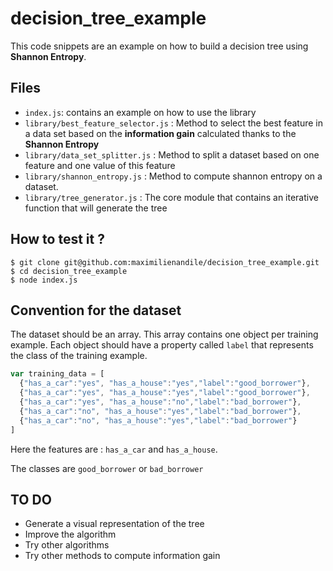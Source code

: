 # decision_tree_example

This code snippets are an example on how to build a decision tree using **Shannon Entropy**.

## Files

- `index.js`: contains an example on how to use the library
- `library/best_feature_selector.js` : Method to select the best feature in a data set based on the **information gain** calculated thanks to the **Shannon Entropy**
- `library/data_set_splitter.js` : Method to split a dataset based on one feature and one value of this feature
- `library/shannon_entropy.js` : Method to compute shannon entropy on a dataset.
- `library/tree_generator.js` : The core module that contains an iterative function that will generate the tree

## How to test it ?

```
$ git clone git@github.com:maximilienandile/decision_tree_example.git
$ cd decision_tree_example
$ node index.js
```

## Convention for the dataset

The dataset should be an array. This array contains one object per training example. Each object should have a property called `label` that represents the class of the training example.

```javascript
var training_data = [
  {"has_a_car":"yes", "has_a_house":"yes","label":"good_borrower"},
  {"has_a_car":"yes", "has_a_house":"yes","label":"good_borrower"},
  {"has_a_car":"yes", "has_a_house":"no","label":"bad_borrower"},
  {"has_a_car":"no", "has_a_house":"yes","label":"bad_borrower"},
  {"has_a_car":"no", "has_a_house":"yes","label":"bad_borrower"}
]
```

Here the features are : `has_a_car` and `has_a_house`.

The classes are `good_borrower` or `bad_borrower`

## TO DO

- Generate a visual representation of the tree
- Improve the algorithm
- Try other algorithms
- Try other methods to compute information gain
